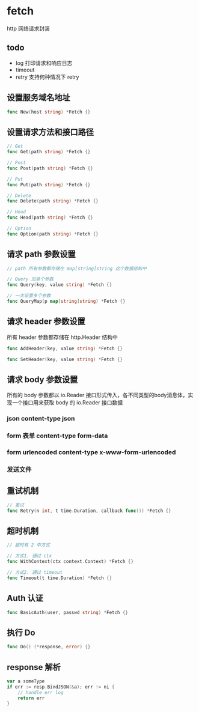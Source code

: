 # fetch
http 网络请求封装


## todo

- log 打印请求和响应日志
- timeout
- retry 支持何种情况下 retry

## 设置服务域名地址

```go
func New(host string) *Fetch {}
```

## 设置请求方法和接口路径

```go
// Get
func Get(path string) *Fetch {}

// Post
func Post(path string) *Fetch {}

// Put
func Put(path string) *Fetch {}

// Delete
func Delete(path string) *Fetch {}

// Head
func Head(path string) *Fetch {}

// Option
func Option(path string) *Fetch {}
```

## 请求 path 参数设置

```go
// path 所有参数都存储在 map[string]string 这个数据结构中

// Query 加单个参数
func Query(key, value string) *Fetch {}

// 一次设置多个参数
func QueryMap(p map[string]string) *Fetch {}
```

## 请求 header 参数设置

所有 header 参数都存储在 http.Header 结构中

```go
func AddHeader(key, value string) *Fetch {}

func SetHeader(key, value string) *Fetch {}
```

## 请求 body 参数设置

所有的 body 参数都以 io.Reader 接口形式传入，各不同类型的body消息体，实现一个接口用来获取 body 的 io.Reader 接口数据

### json content-type json

### form 表单 content-type form-data

### form urlencoded content-type x-www-form-urlencoded

### 发送文件

## 重试机制

```go
// 重试
func Retry(n int, t time.Duration, callback func()) *Fetch {}
```

## 超时机制

```go
// 超时有 2 中方式

// 方式1. 通过 ctx
func WithContext(ctx context.Context) *Fetch {}

// 方式2. 通过 timeout
func Timeout(t time.Duration) *Fetch {}
```

## Auth 认证

```go
func BasicAuth(user, passwd string) *Fetch {}
```

## 执行 Do

```go
func Do() (*response, error) {}
```

## response 解析

```go
var a someType
if err := resp.BindJSON(&a); err != ni {
	// handle err log
	return err
}
```